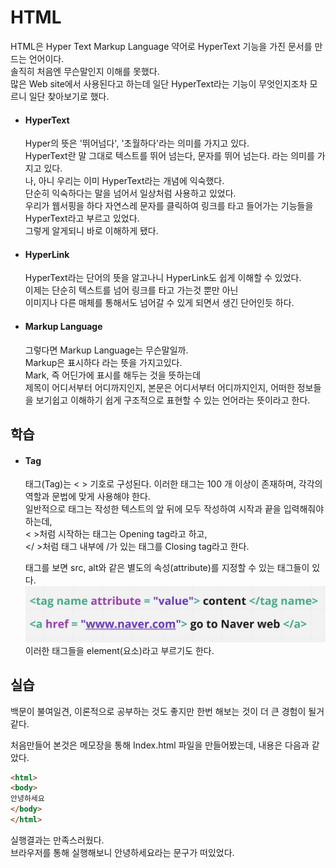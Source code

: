 # HTML  
  
  HTML은 Hyper Text Markup Language 약어로 HyperText 기능을 가진 문서를 만드는 언어이다.  
  솔직히 처음엔 무슨말인지 이해를 못했다.  
  많은 Web site에서 사용된다고 하는데 일단 HyperText라는 기능이 무엇인지조차 모르니 일단 찾아보기로 했다.  
    
  * #### HyperText
    
    Hyper의 뜻은 '뛰어넘다', '초월하다'라는 의미를 가지고 있다.  
    HyperText란 말 그대로 텍스트를 뛰어 넘는다, 문자를 뛰어 넘는다. 라는 의미를 가지고 있다.  
    나, 아니 우리는 이미 HyperText라는 개념에 익숙했다.  
    단순히 익숙하다는 말을 넘어서 일상처럼 사용하고 있었다.  
    우리가 웹서핑을 하다 자연스레 문자를 클릭하여 링크를 타고 들어가는 기능들을 HyperText라고 부르고 있었다.  
    그렇게 알게되니 바로 이해하게 됐다.  
      
  * #### HyperLink  
    
    HyperText라는 단어의 뜻을 알고나니 HyperLink도 쉽게 이해할 수 있었다.  
    이제는 단순히 텍스트를 넘어 링크를 타고 가는것 뿐만 아닌  
    이미지나 다른 매체를 통해서도 넘어갈 수 있게 되면서 생긴 단어인듯 하다.
    
  * #### Markup Language
    
    그렇다면 Markup Language는 무슨말일까.  
    Markup은 표시하다 라는 뜻을 가지고있다.  
    Mark, 즉 어딘가에 표시를 해두는 것을 뜻하는데  
    제목이 어디서부터 어디까지인지, 본문은 어디서부터 어디까지인지, 어떠한 정보들을 보기쉽고 이해하기 쉽게 구조적으로 표현할 수 있는 언어라는 뜻이라고 한다.  

## 학습
   
  * #### Tag  
      
    태그(Tag)는 < > 기호로 구성된다. 이러한 태그는 100 개 이상이 존재하며, 각각의 역할과 문법에 맞게 사용해야 한다.  
    일반적으로 태그는 작성한 텍스트의 앞 뒤에 모두 작성하여 시작과 끝을 입력해줘야 하는데,  
    < >처럼 시작하는 태그는 Opening tag라고 하고,  
    </ >처럼 태그 내부에 /가 있는 태그를 Closing tag라고 한다.  
      
    태그를 보면 src, alt와 같은 별도의 속성(attribute)를 지정할 수 있는 태그들이 있다.  
    ![image url](https://github.com/12OneTwo12/TIL/blob/main/Html/Untitled.png?raw=true)  
    이러한 태그들을 element(요소)라고 부르기도 한다.  
  
## 실습  
  
  백문이 불여일견, 이론적으로 공부하는 것도 좋지만 한번 해보는 것이 더 큰 경험이 될거같다.  
   
  처음만들어 본것은 메모장을 통해 Index.html 파일을 만들어봤는데, 내용은 다음과 같았다.  
      
``` html
<html>
<body>
안녕하세요
</body>
</html>
```  
  
  실행결과는 만족스러웠다.  
  브라우저를 통해 실행해보니 안녕하세요라는 문구가 떠있었다.  
    
    
